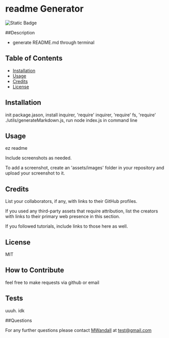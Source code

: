 # readme Generator

  ![Static Badge](https://img.shields.io/badge/license-MIT-green)


  ##Description

  - generate README.md through terminal

  ## Table of Contents
  
- [Installation](#installation)
- [Usage](#usage)
- [Credits](#credits)
- [License](#license)

## Installation

init package.jason, install inquirer, 'require' inquirer, 'require' fs, 'require' ./utils/generateMarkdown.js, run node index.js in command line

## Usage

ez readme

Include screenshots as needed.

To add a screenshot, create an 'assets/images' folder in your repository and upload your screenshot to it.

## Credits

List your collaborators, if any, with links to their GitHub profiles.

If you used any third-party assets that require attribution, list the creators with links to their primary web presence in this section.

If you followed tutorials, include links to those here as well.

## License

MIT

## How to Contribute

feel free to make requests via github or email


## Tests

uuuh. idk

##Questions

For any further questions please contact [MWandall](https://github.com/MWandall) at [test@gmail.com](mailto:test@gmail.com)

